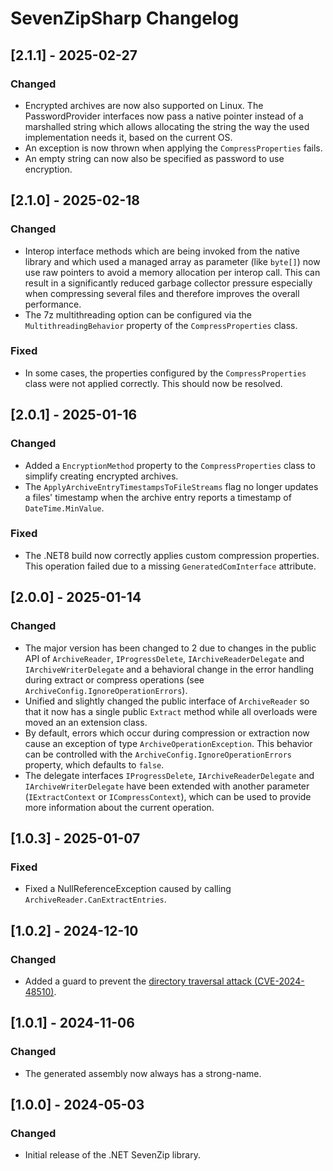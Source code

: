 # SevenZipSharp Changelog

## [2.1.1] - 2025-02-27

### Changed

- Encrypted archives are now also supported on Linux. The PasswordProvider interfaces now pass a
  native pointer instead of a marshalled string which allows allocating the string the way the
  used implementation needs it, based on the current OS.
- An exception is now thrown when applying the `CompressProperties` fails.
- An empty string can now also be specified as password to use encryption.

## [2.1.0] - 2025-02-18

### Changed

- Interop interface methods which are being invoked from the native library and which used a managed array as parameter
  (like `byte[]`) now use raw pointers to avoid a memory allocation per interop call. 
  This can result in a significantly reduced garbage collector pressure especially when compressing several
  files and therefore improves the overall performance.
- The 7z multithreading option can be configured via the `MultithreadingBehavior` property of the `CompressProperties` class.

### Fixed

- In some cases, the properties configured by the `CompressProperties` class were not applied correctly. This
  should now be resolved.

## [2.0.1] - 2025-01-16

### Changed

- Added a `EncryptionMethod` property to the `CompressProperties` class to simplify creating encrypted archives.
- The `ApplyArchiveEntryTimestampsToFileStreams` flag no longer updates a files' timestamp when the archive entry reports a timestamp of `DateTime.MinValue`.

### Fixed

- The .NET8 build now correctly applies custom compression properties. This operation failed due to a missing `GeneratedComInterface`
  attribute.

## [2.0.0] - 2025-01-14

### Changed

- The major version has been changed to 2 due to changes in the public API of `ArchiveReader`, `IProgressDelete`, `IArchiveReaderDelegate` and `IArchiveWriterDelegate`
  and a behavioral change in the error handling during extract or compress operations (see `ArchiveConfig.IgnoreOperationErrors`).
- Unified and slightly changed the public interface of `ArchiveReader` so that it now has a single public `Extract`
  method while all overloads were moved an an extension class.
- By default, errors which occur during compression or extraction now cause an exception of type `ArchiveOperationException`.
  This behavior can be controlled with the `ArchiveConfig.IgnoreOperationErrors` property, which defaults to `false`.
- The delegate interfaces `IProgressDelete`, `IArchiveReaderDelegate` and `IArchiveWriterDelegate` have been
  extended with another parameter (`IExtractContext` or `ICompressContext`), which can be used to provide
  more information about the current operation.

## [1.0.3] - 2025-01-07

### Fixed

- Fixed a NullReferenceException caused by calling `ArchiveReader.CanExtractEntries`.

## [1.0.2] - 2024-12-10

### Changed

- Added a guard to prevent the [directory traversal attack (CVE-2024-48510)](https://github.com/advisories/GHSA-xhg6-9j5j-w4vf).

## [1.0.1] - 2024-11-06

### Changed

- The generated assembly now always has a strong-name.

## [1.0.0] - 2024-05-03

### Changed

- Initial release of the .NET SevenZip library.
